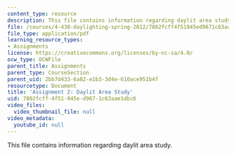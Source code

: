 ```yaml
---
content_type: resource
description: This file contains information regarding daylit area study.
file: /courses/4-430-daylighting-spring-2012/7802fcff4f51945ed9671c63aae1dbc6_MIT4_430S12_hw2.pdf
file_type: application/pdf
learning_resource_types:
- Assignments
license: https://creativecommons.org/licenses/by-nc-sa/4.0/
ocw_type: OCWFile
parent_title: Assignments
parent_type: CourseSection
parent_uid: 2bb7d433-6a82-e1b3-3d4e-610ace951b4f
resourcetype: Document
title: 'Assignment 2: Daylit Area Study'
uid: 7802fcff-4f51-945e-d967-1c63aae1dbc6
video_files:
  video_thumbnail_file: null
video_metadata:
  youtube_id: null
---
```

This file contains information regarding daylit area study.